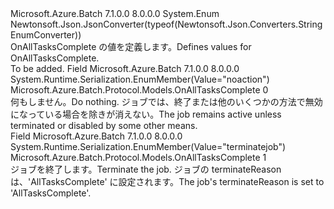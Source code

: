 <Type Name="OnAllTasksComplete" FullName="Microsoft.Azure.Batch.Protocol.Models.OnAllTasksComplete">
  <TypeSignature Language="C#" Value="public enum OnAllTasksComplete" />
  <TypeSignature Language="ILAsm" Value=".class public auto ansi sealed OnAllTasksComplete extends System.Enum" />
  <TypeSignature Language="DocId" Value="T:Microsoft.Azure.Batch.Protocol.Models.OnAllTasksComplete" />
  <TypeSignature Language="VB.NET" Value="Public Enum OnAllTasksComplete" />
  <TypeSignature Language="F#" Value="type OnAllTasksComplete = " />
  <AssemblyInfo>
    <AssemblyName>Microsoft.Azure.Batch</AssemblyName>
    <AssemblyVersion>7.1.0.0</AssemblyVersion>
    <AssemblyVersion>8.0.0.0</AssemblyVersion>
  </AssemblyInfo>
  <Base>
    <BaseTypeName>System.Enum</BaseTypeName>
  </Base>
  <Attributes>
    <Attribute>
      <AttributeName>Newtonsoft.Json.JsonConverter(typeof(Newtonsoft.Json.Converters.StringEnumConverter))</AttributeName>
    </Attribute>
  </Attributes>
  <Docs>
    <summary>
            <span data-ttu-id="d0fb9-101">OnAllTasksComplete の値を定義します。</span><span class="sxs-lookup"><span data-stu-id="d0fb9-101">Defines values for OnAllTasksComplete.</span></span>
            </summary>
    <remarks>To be added.</remarks>
  </Docs>
  <Members>
    <Member MemberName="NoAction">
      <MemberSignature Language="C#" Value="NoAction" />
      <MemberSignature Language="ILAsm" Value=".field public static literal valuetype Microsoft.Azure.Batch.Protocol.Models.OnAllTasksComplete NoAction = int32(0)" />
      <MemberSignature Language="DocId" Value="F:Microsoft.Azure.Batch.Protocol.Models.OnAllTasksComplete.NoAction" />
      <MemberSignature Language="VB.NET" Value="NoAction" />
      <MemberSignature Language="F#" Value="NoAction = 0" Usage="Microsoft.Azure.Batch.Protocol.Models.OnAllTasksComplete.NoAction" />
      <MemberType>Field</MemberType>
      <AssemblyInfo>
        <AssemblyName>Microsoft.Azure.Batch</AssemblyName>
        <AssemblyVersion>7.1.0.0</AssemblyVersion>
        <AssemblyVersion>8.0.0.0</AssemblyVersion>
      </AssemblyInfo>
      <Attributes>
        <Attribute>
          <AttributeName>System.Runtime.Serialization.EnumMember(Value="noaction")</AttributeName>
        </Attribute>
      </Attributes>
      <ReturnValue>
        <ReturnType>Microsoft.Azure.Batch.Protocol.Models.OnAllTasksComplete</ReturnType>
      </ReturnValue>
      <MemberValue>0</MemberValue>
      <Docs>
        <summary>
            <span data-ttu-id="d0fb9-102">何もしません。</span><span class="sxs-lookup"><span data-stu-id="d0fb9-102">Do nothing.</span></span> <span data-ttu-id="d0fb9-103">ジョブでは、終了または他のいくつかの方法で無効になっている場合を除きが消えない。</span><span class="sxs-lookup"><span data-stu-id="d0fb9-103">The job remains active unless terminated or disabled by some other means.</span></span>
            </summary>
      </Docs>
    </Member>
    <Member MemberName="TerminateJob">
      <MemberSignature Language="C#" Value="TerminateJob" />
      <MemberSignature Language="ILAsm" Value=".field public static literal valuetype Microsoft.Azure.Batch.Protocol.Models.OnAllTasksComplete TerminateJob = int32(1)" />
      <MemberSignature Language="DocId" Value="F:Microsoft.Azure.Batch.Protocol.Models.OnAllTasksComplete.TerminateJob" />
      <MemberSignature Language="VB.NET" Value="TerminateJob" />
      <MemberSignature Language="F#" Value="TerminateJob = 1" Usage="Microsoft.Azure.Batch.Protocol.Models.OnAllTasksComplete.TerminateJob" />
      <MemberType>Field</MemberType>
      <AssemblyInfo>
        <AssemblyName>Microsoft.Azure.Batch</AssemblyName>
        <AssemblyVersion>7.1.0.0</AssemblyVersion>
        <AssemblyVersion>8.0.0.0</AssemblyVersion>
      </AssemblyInfo>
      <Attributes>
        <Attribute>
          <AttributeName>System.Runtime.Serialization.EnumMember(Value="terminatejob")</AttributeName>
        </Attribute>
      </Attributes>
      <ReturnValue>
        <ReturnType>Microsoft.Azure.Batch.Protocol.Models.OnAllTasksComplete</ReturnType>
      </ReturnValue>
      <MemberValue>1</MemberValue>
      <Docs>
        <summary>
            <span data-ttu-id="d0fb9-104">ジョブを終了します。</span><span class="sxs-lookup"><span data-stu-id="d0fb9-104">Terminate the job.</span></span> <span data-ttu-id="d0fb9-105">ジョブの terminateReason は、'AllTasksComplete' に設定されます。</span><span class="sxs-lookup"><span data-stu-id="d0fb9-105">The job's terminateReason is set to 'AllTasksComplete'.</span></span>
            </summary>
      </Docs>
    </Member>
  </Members>
</Type>